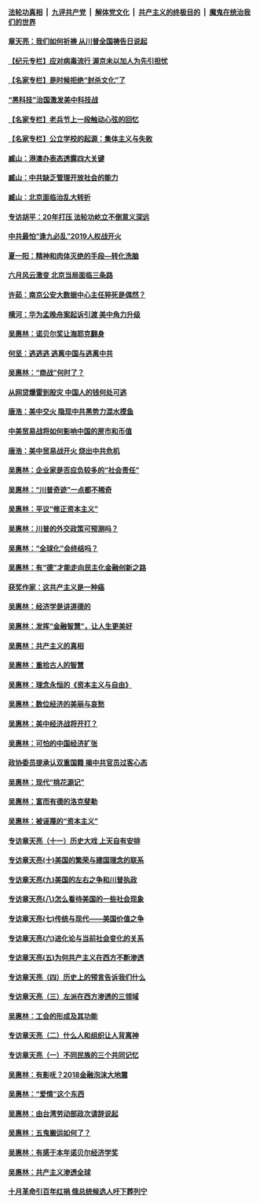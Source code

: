 ####  [法轮功真相](../../../../basic/blob/master/README.md?t=06210202) &nbsp;|&nbsp; [九评共产党](../../../../9ping.md/blob/master/README.md?t=06210202) &nbsp;|&nbsp; [解体党文化](../../../../jtdwh.md/blob/master/README.md?t=06210202)  &nbsp;|&nbsp; [共产主义的终极目的](../../../../gczydzjmd.md/blob/master/README.md?t=06210202) &nbsp;|&nbsp; [魔鬼在统治我们的世界](../../../../mgztzwmdsj.md/blob/master/README.md?t=06210202) 

#### [章天亮：我们如何祈祷 从川普全国祷告日说起](../pages/nsc423/n11944627.md?t=06210202) 

#### [【纪元专栏】应对病毒流行 渥京未以加人为先引担忧](../pages/nsc423/n11875714.md?t=06210202) 

#### [【名家专栏】是时候拒绝“封杀文化”了](../pages/nsc423/n11814093.md?t=06210202) 

#### [“黑科技”治国激发美中科技战](../pages/nsc423/n11638056.md?t=06210202) 

#### [【名家专栏】老兵节上一段触动心弦的回忆](../pages/nsc423/n11646016.md?t=06210202) 

#### [【名家专栏】公立学校的起源：集体主义与失败](../pages/nsc423/n11601833.md?t=06210202) 

#### [臧山：港澳办表态透露四大关键](../pages/nsc423/n11421628.md?t=06210202) 

#### [臧山：中共缺乏管理开放社会的能力](../pages/nsc423/n11407457.md?t=06210202) 

#### [臧山：北京面临治乱大转折](../pages/nsc423/n11406895.md?t=06210202) 

#### [专访胡平：20年打压 法轮功屹立不倒意义深远](../pages/nsc423/n11398800.md?t=06210202) 

#### [中共最怕“逢九必乱”2019人权战开火](../pages/nsc423/n11385248.md?t=06210202) 

#### [夏一阳：精神和肉体灭绝的手段—转化洗脑](../pages/nsc423/n11368250.md?t=06210202) 

#### [六月风云激变 北京当局面临三条路](../pages/nsc423/n11313668.md?t=06210202) 

#### [许茹：南京公安大数据中心主任猝死是偶然？](../pages/nsc423/n11064744.md?t=06210202) 

#### [横河：华为孟晚舟案起诉引渡 美中角力升级](../pages/nsc423/n11027230.md?t=06210202) 

#### [吴惠林：诺贝尔奖让海耶克翻身](../pages/nsc423/n10890049.md?t=06210202) 

#### [何坚：逃逃逃 逃离中国与逃离中共](../pages/nsc423/n10592891.md?t=06210202) 

#### [吴惠林：“商战”何时了？](../pages/nsc423/n10573558.md?t=06210202) 

#### [从网贷爆雷到股灾 中国人的钱何处可逃](../pages/nsc423/n10572800.md?t=06210202) 

#### [唐浩：美中交火 隐现中共黑势力混水摸鱼](../pages/nsc423/n10544040.md?t=06210202) 

#### [中美贸易战将如何影响中国的房市和币值](../pages/nsc423/n10543697.md?t=06210202) 

#### [唐浩：美中贸易战开火 烧出中共危机](../pages/nsc423/n10540126.md?t=06210202) 

#### [吴惠林：企业家是否应负较多的“社会责任”](../pages/nsc423/n10535022.md?t=06210202) 

#### [吴惠林：“川普奇迹”一点都不稀奇](../pages/nsc423/n10512808.md?t=06210202) 

#### [吴惠林：平议“修正资本主义”](../pages/nsc423/n10495724.md?t=06210202) 

#### [吴惠林：川普的外交政策可预测吗？](../pages/nsc423/n10462387.md?t=06210202) 

#### [吴惠林：“全球化”会终结吗？](../pages/nsc423/n10452838.md?t=06210202) 

#### [吴惠林：有“德”才能走向民主化金融创新之路](../pages/nsc423/n10432292.md?t=06210202) 

#### [获奖作家：这共产主义是一种癌](../pages/nsc423/n10431541.md?t=06210202) 

#### [吴惠林：经济学是讲道德的](../pages/nsc423/n10398014.md?t=06210202) 

#### [吴惠林：发挥“金融智慧”，让人生更美好](../pages/nsc423/n10375019.md?t=06210202) 

#### [吴惠林：共产主义的真相](../pages/nsc423/n10351394.md?t=06210202) 

#### [吴惠林：重拾古人的智慧](../pages/nsc423/n10337691.md?t=06210202) 

#### [吴惠林：理念永恒的《资本主义与自由》](../pages/nsc423/n10316274.md?t=06210202) 

#### [吴惠林：数位经济的美丽与哀愁](../pages/nsc423/n10292946.md?t=06210202) 

#### [吴惠林：美中经济战将开打？](../pages/nsc423/n10258825.md?t=06210202) 

#### [吴惠林：可怕的中国经济扩张](../pages/nsc423/n10219147.md?t=06210202) 

#### [政协委员提承认双重国籍 揭中共官员过客心态](../pages/nsc423/n10208809.md?t=06210202) 

#### [吴惠林：现代“桃花源记”](../pages/nsc423/n10185234.md?t=06210202) 

#### [吴惠林：富而有德的洛克斐勒](../pages/nsc423/n10142264.md?t=06210202) 

#### [吴惠林：被诬蔑的“资本主义”](../pages/nsc423/n10124816.md?t=06210202) 

#### [专访章天亮（十一）历史大戏 上天自有安排](../pages/nsc423/n10094905.md?t=06210202) 

#### [专访章天亮(十)美国的繁荣与建国理念的联系](../pages/nsc423/n10094899.md?t=06210202) 

#### [专访章天亮(九)美国的左右之争和川普执政](../pages/nsc423/n10094889.md?t=06210202) 

#### [专访章天亮(八)怎么看待美国的一些社会现象](../pages/nsc423/n10094857.md?t=06210202) 

#### [专访章天亮(七)传统与现代——美国价值之争](../pages/nsc423/n10093140.md?t=06210202) 

#### [专访章天亮(六)进化论与当前社会变化的关系](../pages/nsc423/n10092036.md?t=06210202) 

#### [专访章天亮(五)为何共产主义在西方不断渗透](../pages/nsc423/n10083620.md?t=06210202) 

#### [专访章天亮（四）历史上的预言告诉我们什么](../pages/nsc423/n10083606.md?t=06210202) 

#### [专访章天亮（三）左派在西方渗透的三领域](../pages/nsc423/n10081115.md?t=06210202) 

#### [吴惠林：工会的形成及其功能](../pages/nsc423/n10080633.md?t=06210202) 

#### [专访章天亮（二）什么人和组织让人背离神](../pages/nsc423/n10076637.md?t=06210202) 

#### [专访章天亮（一）不同民族的三个共同记忆](../pages/nsc423/n10074188.md?t=06210202) 

#### [吴惠林：有影呒？2018金融泡沫大地震](../pages/nsc423/n10040534.md?t=06210202) 

#### [吴惠林：“爱情”这个东西](../pages/nsc423/n10019423.md?t=06210202) 

#### [吴惠林：由台湾劳动部政次请辞说起](../pages/nsc423/n9979679.md?t=06210202) 

#### [吴惠林：五鬼搬运如何了？](../pages/nsc423/n9925338.md?t=06210202) 

#### [吴惠林：有感于本年诺贝尔经济学奖](../pages/nsc423/n9871883.md?t=06210202) 

#### [吴惠林：共产主义渗透全球](../pages/nsc423/n9812748.md?t=06210202) 

#### [十月革命引百年红祸 俄总统候选人吁下葬列宁](../pages/nsc423/n9810182.md?t=06210202) 

